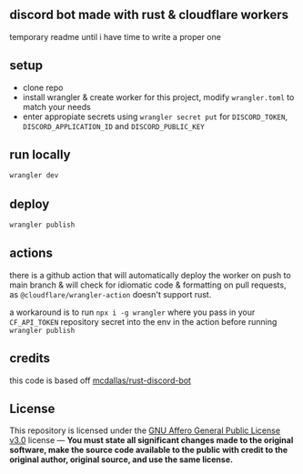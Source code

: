 ## discord bot made with rust & cloudflare workers
temporary readme until i have time to write a proper one

## setup

- clone repo
- install wrangler & create worker for this project, modify `wrangler.toml` to match your needs
- enter appropiate secrets using `wrangler secret put` for `DISCORD_TOKEN`, `DISCORD_APPLICATION_ID` and `DISCORD_PUBLIC_KEY`

## run locally

```bash
wrangler dev
```

## deploy

```bash
wrangler publish
```

## actions

there is a github action that will automatically deploy the worker on push to main branch & will check for idiomatic code & formatting on pull requests, as `@cloudflare/wrangler-action` doesn't support rust.

a workaround is to run `npx i -g wrangler` where you pass in your `CF_API_TOKEN` repository secret into the env in the action before running `wrangler publish`

## credits

this code is based off [mcdallas/rust-discord-bot](https://github.com/mcdallas/rust-discord-bot/tree/master)

## License

This repository is licensed under the [GNU Affero General Public License v3.0](https://choosealicense.com/licenses/gpl-3.0/) license — **You must state all significant changes made to the original software, make the source code available to the public with credit to the original author, original source, and use the same license.**
